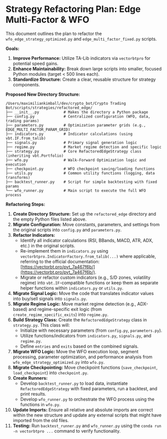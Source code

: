 # Strategy Refactoring Plan: Edge Multi-Factor & WFO

This document outlines the plan to refactor the `wfo_edge_strategy_optimized.py` and `edge_multi_factor_fixed.py` scripts.

**Goals:**

1.  **Improve Performance:** Utilize TA-Lib indicators via `vectorbtpro` for potential speed gains.
2.  **Enhance Maintainability:** Break down large scripts into smaller, focused Python modules (target < 500 lines each).
3.  **Standardize Structure:** Create a clear, reusable structure for strategy components.

**Proposed New Directory Structure:**

```
/Users/maximiliankimball/dev/crypto_bot/Crypto Trading Bot/scripts/strategies/refactored_edge/
├── __init__.py           # Makes the directory a Python package
├── config.py             # Centralized configuration (WFO, data, trading params)
├── parameters.py         # Optimization parameter grids (e.g., EDGE_MULTI_FACTOR_PARAM_GRID)
├── indicators.py         # Indicator calculations (using vbt.IF.from_talib)
├── signals.py            # Primary signal generation logic
├── regime.py             # Market regime detection and specific logic
├── strategy.py           # Core RefactoredEdgeStrategy class (inheriting vbt.Portfolio)
├── wfo.py                # Walk-Forward Optimization logic and execution
├── checkpoint.py         # WFO checkpoint saving/loading functions
├── utils.py              # Common utility functions (logging, data transforms)
├── backtest_runner.py    # Script for simple backtesting with fixed params
└── wfo_runner.py         # Main script to execute the full WFO process
```

**Refactoring Steps:**

1.  **Create Directory Structure:** Set up the `refactored_edge` directory and the empty Python files listed above.
2.  **Migrate Configuration:** Move constants, parameters, and settings from the original scripts into `config.py` and `parameters.py`.
3.  **Refactor Indicators:**
    *   Identify all indicator calculations (RSI, BBands, MACD, ATR, ADX, etc.) in the original scripts.
    *   Re-implement them in `indicators.py` using `vectorbtpro.IndicatorFactory.from_talib(...)` where applicable, referring to the official documentation: [https://vectorbt.pro/pvt_7a467f6b/](https://vectorbt.pro/pvt_7a467f6b/).
    *   Migrate or refactor custom indicators (e.g., S/D zones, volatility regime) into `vbt.IF`-compatible functions or keep them as separate helper functions within `indicators.py` or `utils.py`.
4.  **Migrate Signal Logic:** Move the code that translates indicator values into buy/sell signals into `signals.py`.
5.  **Migrate Regime Logic:** Move market regime detection (e.g., ADX-based) and regime-specific exit logic (from `create_regime_specific_exits`) into `regime.py`.
6.  **Build Strategy Class:** Create the `RefactoredEdgeStrategy` class in `strategy.py`. This class will:
    *   Initialize with necessary parameters (from `config.py`, `parameters.py`).
    *   Utilize functions/indicators from `indicators.py`, `signals.py`, and `regime.py`.
    *   Define `entries` and `exits` based on the combined signals.
7.  **Migrate WFO Logic:** Move the WFO execution loop, segment processing, parameter optimization, and performance analysis from `wfo_edge_strategy_optimized.py` into `wfo.py`.
8.  **Migrate Checkpointing:** Move checkpoint functions (`save_checkpoint`, `load_checkpoint`) into `checkpoint.py`.
9.  **Create Runners:**
    *   Develop `backtest_runner.py` to load data, instantiate `RefactoredEdgeStrategy` with fixed parameters, run a backtest, and print results.
    *   Develop `wfo_runner.py` to orchestrate the WFO process using the functions in `wfo.py`.
10. **Update Imports:** Ensure all relative and absolute imports are correct within the new structure and update any external scripts that might have imported from the old files.
11. **Testing:** Run `backtest_runner.py` and `wfo_runner.py` using the `conda run -n vectorbtpro ...` command to verify functionality.
